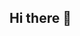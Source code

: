 ## Hi there 👋

<!--
**csm34/csm34** is a ✨ _special_ ✨ repository because its `README.md` (this file) appears on your GitHub profile.

🎓 I have a Mathematics background and am currently pursuing a Master's in Computer Engineering at YTU.  
💻 Passionate about Data Science, AI, and Sustainability Projects, and always eager to learn and grow in these fields.  
🌱 Actively learning and improving my skills in Data Science to make data-driven decisions and solve real-world problems.

## 🌍 Let's Connect!
- 💼 [LinkedIn](https://www.linkedin.com/in/cisemhelvaci/)  
- ✉️ [Email](mailto:cisem.helvaci@gmail.com)
